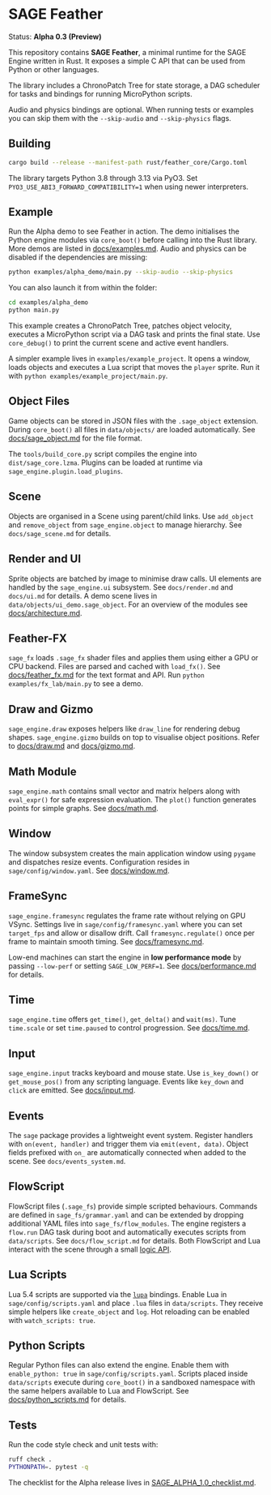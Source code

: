 # SAGE Feather

Status: **Alpha 0.3 (Preview)**

This repository contains **SAGE Feather**, a minimal runtime for the SAGE Engine written in Rust.
It exposes a simple C API that can be used from Python or other languages.

The library includes a ChronoPatch Tree for state storage, a DAG scheduler for tasks
and bindings for running MicroPython scripts.

Audio and physics bindings are optional. When running tests or examples you can
skip them with the ``--skip-audio`` and ``--skip-physics`` flags.

## Building

```bash
cargo build --release --manifest-path rust/feather_core/Cargo.toml
```

The library targets Python 3.8 through 3.13 via PyO3. Set
`PYO3_USE_ABI3_FORWARD_COMPATIBILITY=1` when using newer interpreters.

## Example

Run the Alpha demo to see Feather in action. The demo initialises the Python
engine modules via ``core_boot()`` before calling into the Rust library.
More demos are listed in [docs/examples.md](docs/examples.md).
Audio and physics can be disabled if the dependencies are missing:

```bash
python examples/alpha_demo/main.py --skip-audio --skip-physics
```

You can also launch it from within the folder:

```bash
cd examples/alpha_demo
python main.py
```

This example creates a ChronoPatch Tree, patches object velocity,
executes a MicroPython script via a DAG task and prints the final state.
Use ``core_debug()`` to print the current scene and active event handlers.

A simpler example lives in `examples/example_project`. It opens a window,
loads objects and executes a Lua script that moves the `player` sprite.
Run it with `python examples/example_project/main.py`.

## Object Files

Game objects can be stored in JSON files with the ``.sage_object`` extension.
During ``core_boot()`` all files in ``data/objects/`` are loaded automatically.
See [docs/sage_object.md](docs/sage_object.md) for the file format.

The ``tools/build_core.py`` script compiles the engine into ``dist/sage_core.lzma``.
Plugins can be loaded at runtime via ``sage_engine.plugin.load_plugins``.

## Scene

Objects are organised in a Scene using parent/child links. Use
``add_object`` and ``remove_object`` from ``sage_engine.object`` to manage
hierarchy. See ``docs/sage_scene.md`` for details.

## Render and UI

Sprite objects are batched by image to minimise draw calls. UI elements are
handled by the ``sage_engine.ui`` subsystem. See ``docs/render.md`` and
``docs/ui.md`` for details. A demo scene lives in ``data/objects/ui_demo.sage_object``.
For an overview of the modules see [docs/architecture.md](docs/architecture.md).

## Feather-FX

`sage_fx` loads `.sage_fx` shader files and applies them using either a GPU or
CPU backend. Files are parsed and cached with `load_fx()`. See
[docs/feather_fx.md](docs/feather_fx.md) for the text format and API.
Run `python examples/fx_lab/main.py` to see a demo.

## Draw and Gizmo

`sage_engine.draw` exposes helpers like `draw_line` for rendering debug shapes.
`sage_engine.gizmo` builds on top to visualise object positions. Refer to
[docs/draw.md](docs/draw.md) and [docs/gizmo.md](docs/gizmo.md).

## Math Module

`sage_engine.math` contains small vector and matrix helpers along with
`eval_expr()` for safe expression evaluation. The `plot()` function generates
points for simple graphs. See [docs/math.md](docs/math.md).

## Window

The window subsystem creates the main application window using
`pygame` and dispatches resize events. Configuration resides in
`sage/config/window.yaml`. See [docs/window.md](docs/window.md).

## FrameSync

`sage_engine.framesync` regulates the frame rate without relying on GPU VSync.
Settings live in `sage/config/framesync.yaml` where you can set `target_fps` and
allow or disallow drift. Call `framesync.regulate()` once per frame to maintain
smooth timing. See [docs/framesync.md](docs/framesync.md).

Low-end machines can start the engine in **low performance mode** by passing
`--low-perf` or setting `SAGE_LOW_PERF=1`. See
[docs/performance.md](docs/performance.md) for details.

## Time

`sage_engine.time` offers `get_time()`, `get_delta()` and `wait(ms)`. Tune `time.scale` or set `time.paused` to control progression. See [docs/time.md](docs/time.md).

## Input

`sage_engine.input` tracks keyboard and mouse state. Use `is_key_down()` or `get_mouse_pos()` from any scripting language. Events like `key_down` and `click` are emitted. See [docs/input.md](docs/input.md).


## Events

The ``sage`` package provides a lightweight event system. Register handlers with
``on(event, handler)`` and trigger them via ``emit(event, data)``. Object fields
prefixed with ``on_`` are automatically connected when added to the scene. See
``docs/events_system.md``.

## FlowScript

FlowScript files (`.sage_fs`) provide simple scripted behaviours. Commands are
defined in ``sage_fs/grammar.yaml`` and can be extended by dropping additional
YAML files into ``sage_fs/flow_modules``. The engine registers a ``flow.run``
DAG task during boot and automatically executes scripts from ``data/scripts``.
See ``docs/flow_script.md`` for details. Both FlowScript and Lua interact with
the scene through a small [logic API](docs/logic_api.md).

## Lua Scripts

Lua 5.4 scripts are supported via the [`lupa`](https://github.com/scoder/lupa)
bindings. Enable Lua in ``sage/config/scripts.yaml`` and place ``.lua`` files in
``data/scripts``. They receive simple helpers like ``create_object`` and ``log``.
Hot reloading can be enabled with ``watch_scripts: true``.

## Python Scripts

Regular Python files can also extend the engine. Enable them with
``enable_python: true`` in ``sage/config/scripts.yaml``. Scripts placed inside
``data/scripts`` execute during ``core_boot()`` in a sandboxed namespace with the
same helpers available to Lua and FlowScript. See
[docs/python_scripts.md](docs/python_scripts.md) for details.

## Tests

Run the code style check and unit tests with:

```bash
ruff check .
PYTHONPATH=. pytest -q
```

The checklist for the Alpha release lives in
[SAGE_ALPHA_1.0_checklist.md](SAGE_ALPHA_1.0_checklist.md).
